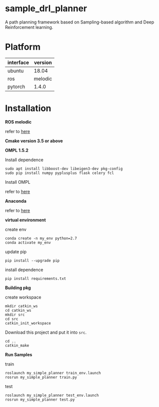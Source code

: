 # sample_drl_planner
A path planning framework based on Sampling-based algorithm and Deep Reinforcement learning.

# Platform
| interface | version |
| --------- | ------- |
| ubuntu    | 18.04   |
| ros       | melodic |
| pytorch   | 1.4.0   |

# Installation

**ROS melodic**

refer to [here](http://wiki.ros.org/Installation/Ubuntu)

**Cmake version 3.5  or above**

**OMPL 1.5.2**

Install dependence
```
sudo apt install libboost-dev libeigen3-dev pkg-config
sudo pip install numpy pyplusplus flask celery fcl
```
Install OMPL

refer to [here](https://ompl.kavrakilab.org/download.html)

**Anaconda**

refer to [here](https://www.anaconda.com/)

**virtual environment**

create env

```
conda create -n my_env python=2.7
conda activate my_env
```
update pip
```
pip install --upgrade pip
```
install dependence

```
pip install requirements.txt
```

**Building pkg**

create workspace

```
mkdir catkin_ws
cd catkin_ws
mkdir src
cd src
catkin_init_workspace
```
Download this project and put it into `src`.

```
cd ..
catkin_make
```

**Run Samples**

train
```
roslaunch my_simple_planner train_env.launch
rosrun my_simple_planner train.py
```
test
```
roslaunch my_simple_planner test_env.launch
rosrun my_simple_planner test.py
```